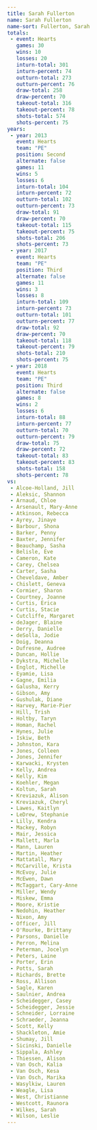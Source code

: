 ```yaml
---
title: Sarah Fullerton
name: Sarah Fullerton
name-sort: Fullerton, Sarah
totals:
 - event: Hearts
   games: 30
   wins: 10
   losses: 20
   inturn-total: 301
   inturn-percent: 74
   outturn-total: 273
   outturn-percent: 76
   draw-total: 258
   draw-percent: 70
   takeout-total: 316
   takeout-percent: 78
   shots-total: 574
   shots-percent: 75
years:
 - year: 2013
   event: Hearts
   team: "PE"
   position: Second
   alternate: false
   games: 11
   wins: 5
   losses: 6
   inturn-total: 104
   inturn-percent: 72
   outturn-total: 102
   outturn-percent: 73
   draw-total: 91
   draw-percent: 70
   takeout-total: 115
   takeout-percent: 75
   shots-total: 206
   shots-percent: 73
 - year: 2017
   event: Hearts
   team: "PE"
   position: Third
   alternate: false
   games: 11
   wins: 3
   losses: 8
   inturn-total: 109
   inturn-percent: 73
   outturn-total: 101
   outturn-percent: 77
   draw-total: 92
   draw-percent: 70
   takeout-total: 118
   takeout-percent: 79
   shots-total: 210
   shots-percent: 75
 - year: 2018
   event: Hearts
   team: "PE"
   position: Third
   alternate: false
   games: 8
   wins: 2
   losses: 6
   inturn-total: 88
   inturn-percent: 77
   outturn-total: 70
   outturn-percent: 79
   draw-total: 75
   draw-percent: 72
   takeout-total: 83
   takeout-percent: 83
   shots-total: 158
   shots-percent: 78
vs:
 - Alcoe-Holland, Jill
 - Aleksic, Shannon
 - Arnaud, Chloe
 - Arsenault, Mary-Anne
 - Atkinson, Rebecca
 - Ayrey, Jinaye
 - Barbour, Shona
 - Barker, Penny
 - Baxter, Jennifer
 - Beauchamp, Sasha
 - Belisle, Eve
 - Cameron, Kate
 - Carey, Chelsea
 - Carter, Sasha
 - Cheveldave, Amber
 - Chislett, Geneva
 - Cormier, Sharon
 - Courtney, Joanne
 - Curtis, Erica
 - Curtis, Stacie
 - Cutcliffe, Margaret
 - deJager, Blaine
 - Derry, Danielle
 - deSolla, Jodie
 - Doig, Deanna
 - Dufresne, Audree
 - Duncan, Hollie
 - Dykstra, Michelle
 - Englot, Michelle
 - Eyamie, Lisa
 - Gagne, Emilia
 - Galusha, Kerry
 - Gibson, Amy
 - Gushulak, Diane
 - Harvey, Marie-Pier
 - Hill, Trish
 - Holtby, Taryn
 - Homan, Rachel
 - Hynes, Julie
 - Iskiw, Beth
 - Johnston, Kara
 - Jones, Colleen
 - Jones, Jennifer
 - Karwacki, Krysten
 - Kelly, Andrea
 - Kelly, Kim
 - Koehler, Megan
 - Koltun, Sarah
 - Kreviazuk, Alison
 - Kreviazuk, Cheryl
 - Lawes, Kaitlyn
 - LeDrew, Stephanie
 - Lilly, Kendra
 - Mackey, Robyn
 - Mair, Jessica
 - Mallett, Marla
 - Mann, Lauren
 - Martin, Heather
 - Mattatall, Mary
 - McCarville, Krista
 - McEvoy, Julie
 - McEwen, Dawn
 - McTaggart, Cary-Anne
 - Miller, Wendy
 - Miskew, Emma
 - Moore, Kristie
 - Nedohin, Heather
 - Nixon, Amy
 - Officer, Jill
 - O'Rourke, Brittany
 - Parsons, Danielle
 - Perron, Melina
 - Peterman, Jocelyn
 - Peters, Laine
 - Porter, Erin
 - Potts, Sarah
 - Richards, Brette
 - Ross, Allison
 - Sagle, Karen
 - Saulnier, Andrea
 - Scheidegger, Casey
 - Scheidegger, Jessie
 - Schneider, Lorraine
 - Schraeder, Jeanna
 - Scott, Kelly
 - Shackleton, Amie
 - Shumay, Jill
 - Sicinski, Danielle
 - Sippala, Ashley
 - Thiessen, Alison
 - Van Osch, Kalia
 - Van Osch, Kesa
 - Van Osch, Marika
 - Wasylkiw, Lauren
 - Weagle, Lisa
 - West, Christianne
 - Westcott, Raunora
 - Wilkes, Sarah
 - Wilson, Leslie
---
```

